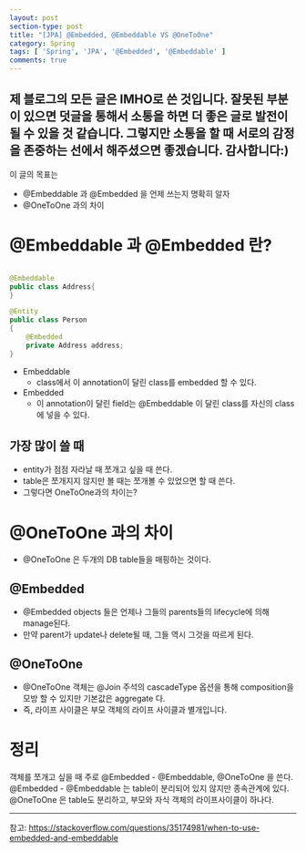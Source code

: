 ```yaml
---
layout: post
section-type: post
title: "[JPA] @Embedded, @Embeddable VS @OneToOne"
category: Spring
tags: [ 'Spring', 'JPA', '@Embedded', '@Embeddable' ]
comments: true
---
```

제 블로그의 모든 글은 IMHO로 쓴 것입니다.
잘못된 부분이 있으면 덧글을 통해서 소통을 하면 더 좋은 글로 발전이 될 수 있을 것 같습니다.
그렇지만 소통을 할 때 서로의 감정을 존중하는 선에서 해주셨으면 좋겠습니다.
감사합니다:)
---

이 글의 목표는
- @Embeddable 과 @Embedded 을 언제 쓰는지 명확히 알자
- @OneToOne 과의 차이




# @Embeddable 과 @Embedded 란?

``` java

@Embeddable
public class Address{
}

@Entity
public class Person
{
    @Embedded
    private Address address;
}
```

- Embeddable
  - class에서 이 annotation이 달린 class를 embedded 할 수 있다.
- Embedded
  - 이 annotation이 달린 field는 @Embeddable 이 달린 class를 자신의 class에 넣을 수 있다.




## 가장 많이 쓸 때
- entity가 점점 자라날 때 쪼개고 싶을 때 쓴다.
- table은 쪼개지지 않지만 볼 때는 쪼개볼 수 있었으면 할 때 쓴다.
- 그렇다면 OneToOne과의 차이는?




# @OneToOne 과의 차이
- @OneToOne 은 두개의 DB table들을 매핑하는 것이다.

## @Embedded
- @Embedded objects 들은 언제나 그들의 parents들의 lifecycle에 의해 manage된다.
- 만약 parent가 update나 delete될 때, 그들 역시 그것을 따르게 된다.

## @OneToOne
- @OneToOne 객체는 @Join 주석의 cascadeType 옵션을 통해 composition을 모방 할 수 있지만 기본값은 aggregate 다.
- 즉, 라이프 사이클은 부모 객체의 라이프 사이클과 별개입니다.



# 정리
객체를 쪼개고 싶을 때 주로 @Embedded - @Embeddable, @OneToOne 을 쓴다.
@Embedded - @Embeddable 는 table이 분리되어 있지 않지만 종속관계에 있다.
@OneToOne 은 table도 분리하고, 부모와 자식 객체의 라이프사이클이 하나다.

---
참고:
https://stackoverflow.com/questions/35174981/when-to-use-embedded-and-embeddable

